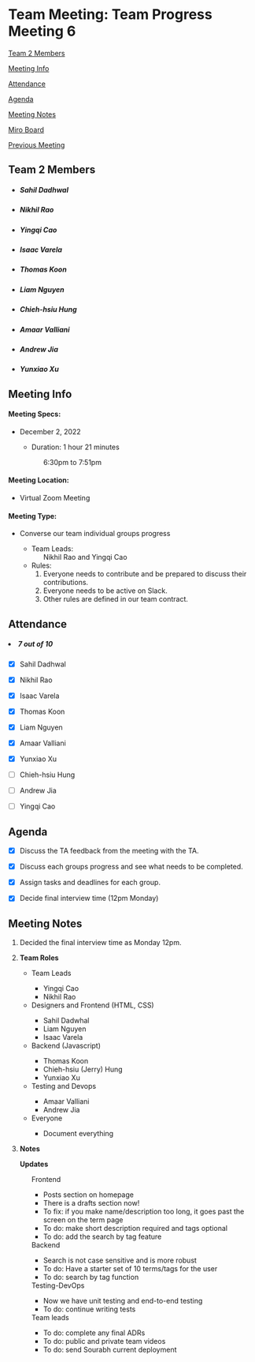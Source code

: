 # Team Meeting: Team Progress Meeting 6

[Team 2 Members](#team-2-members)

[Meeting Info](#meeting-info)

[Attendance](#attendance)

[Agenda](#agenda)

[Meeting Notes](#meeting-notes)

[Miro Board](https://miro.com/app/board/uXjVPJnCzps=/?share_link_id=992842944391)

[Previous Meeting](https://github.com/cse110-fa22-group2/team2-fa22-cse110/blob/main/admin/meetings/112122-team_progress5.md)

## **Team 2 Members**
<ul>

##### <li> *Sahil Dadhwal* </li>
##### <li> *Nikhil Rao* </li>
##### <li> *Yingqi Cao* </li>
##### <li> *Isaac Varela* </li>
##### <li> *Thomas Koon* </li>
##### <li> *Liam Nguyen* </li>
##### <li> *Chieh-hsiu Hung* </li>
##### <li> *Amaar Valliani* </li>
##### <li> *Andrew Jia* </li>
##### <li> *Yunxiao Xu* </li> 
  
</ul>

## **Meeting Info**
#### Meeting Specs: 
<ul>
  <li>December 2, 2022</li>
  <ul>
    <li>Duration: 1 hour 21 minutes</li>
        <ol>6:30pm to 7:51pm<ol>
  </ul>
</ul>

#### Meeting Location: 
<ul>
  <li>Virtual Zoom Meeting </li>
</ul>

#### Meeting Type: 
<ul>
  <li>Converse our team individual groups progress</li>
    <ul>
      <li>
      Team Leads: 
        <ol>
            Nikhil Rao and Yingqi Cao
        </ol>
      </li>
      <li>
      Rules: 
        <ol>
            <li>
                Everyone needs to contribute and be prepared to discuss their contributions.
            </li>
            <li>
                Everyone needs to be active on Slack.
            </li>
            <li>
                Other rules are defined in our team contract.
            </li>
        </ol>
      </li>
    </ul>
</ul>	

## **Attendance**
##### <li> *7 out of 10* </li>

- [x] Sahil Dadhwal
- [x] Nikhil Rao
- [x] Isaac Varela
- [x] Thomas Koon
- [x] Liam Nguyen
- [x] Amaar Valliani
- [x] Yunxiao Xu
- [ ] Chieh-hsiu Hung 
- [ ] Andrew Jia
- [ ] Yingqi Cao


## **Agenda**
- [x] Discuss the TA feedback from the meeting with the TA.
- [x] Discuss each groups progress and see what needs to be completed.
- [x] Assign tasks and deadlines for each group.
- [x] Decide final interview time (12pm Monday)

    
## **Meeting Notes**
1) Decided the final interview time as Monday 12pm. 

2) **Team Roles**
    <ul>
        <li>Team Leads</li>
            <ul>
                <li>Yingqi Cao</li>
                <li>Nikhil Rao</li>    
            </ul>
        <li>Designers and Frontend (HTML, CSS)</li>
            <ul>
                <li>Sahil Dadwhal</li>
                <li>Liam Nguyen</li>
                <li>Isaac Varela</li>
            </ul>
        <li>Backend (Javascript)</li>
            <ul>
                <li>Thomas Koon</li>
                <li>Chieh-hsiu (Jerry) Hung</li>
                <li>Yunxiao Xu</li>
            </ul>
        <li>Testing and Devops</li>
            <ul>
                <li>Amaar Valliani</li>
                <li>Andrew Jia</li>
            </ul>
      <li>Everyone</li>
            <ul>
                <li>Document everything</li>
            </ul>
    </ul>

3) **Notes**
<ul>
<b>Updates</b>

<ul>
    Frontend
    <ul>
        <li>Posts section on homepage</li>
        <li>There is a drafts section now!</li>
        <li>To fix: if you make name/description too long, it goes past the screen on the term page</li>
        <li>To do: make short description required and tags optional</li>
        <li>To do: add the search by tag feature</li>
    </ul>             
    Backend
    <ul>
        <li>Search is not case sensitive and is more robust</li>
        <li>To do: Have a starter set of 10 terms/tags for the user</li>
        <li>To do: search by tag function</li>
    </ul>
    Testing-DevOps
    <ul>
        <li>Now we have unit testing and end-to-end testing</li>
        <li>To do: continue writing tests</li>
    </ul>
    Team leads
    <ul>
        <li>To do: complete any final ADRs</li>
        <li>To do: public and private team videos</li>
        <li>To do: send Sourabh current deployment</li>            
    </ul>
</ul>
